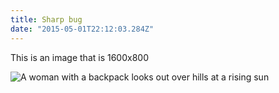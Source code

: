 ```yaml
---
title: Sharp bug
date: "2015-05-01T22:12:03.284Z"
---
```


This is an image that is 1600x800

![A woman with a backpack looks out over hills at a
          rising sun](./flag.jpg)
